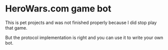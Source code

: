 # HeroWars.com game bot

This is pet projects and was not finished properly because I did stop play that game.

But the protocol implementation is right and you can use it to write your own bot.
